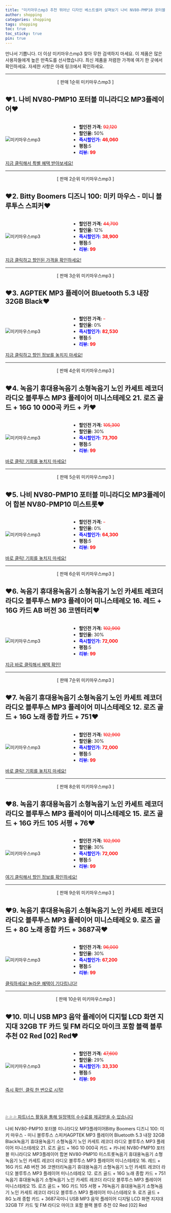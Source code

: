 ```yaml
---
title: "미키마우스mp3 추천 뛰어난 디자인 베스트셀러 살펴보기 나비 NV80-PMP10 포터블 미니라디오 MP3플레이어"
author: shopping
categories: shopping
tags: shopping
toc: true
toc_sticky: true
pin: true
---
```

만나서 기쁩니다. 더 이상 미키마우스mp3 찾아 무한 검색하지 마세요. 이 제품은 많은 사용자들에게 높은 만족도를 선사했습니다. 최신 제품을 저렴한 가격에 여기 한 곳에서 확인하세요. 자세한 사항은 아래 링크에서 확인하세요.

---
<p class="toplist" style="margin: 0 auto; display: block; width: fit-content;">[ 판매 1순위 미키마우스mp3 ]</p>

<h2><strong>❤️1. 나비 NV80-PMP10 포터블 미니라디오 MP3플레이어❤️</strong></h2>

<div style="display: flex; align-items: center;">
    <div style="flex: 0.4;">
        <img src="https://thumbnail8.coupangcdn.com/thumbnails/remote/230x230ex/image/vendor_inventory/3922/2f61c119be7aa3e837a22f55e4b43aaa6ca3a2eaeda8389188fc5d28648f.png" alt="미키마우스mp3" style="max-width: 100%;">
    </div>
    <div style="flex: 0.6; margin-left: 10px;">
        <ul>
            <li><strong>할인전 가격:</strong> <del style="color: red;">92,120</del></li>
            <li><strong>할인율:</strong> 50%</li>
            <li><span style='color:blue'><strong>즉시할인가:</strong></span> <span style='color:red'><strong>46,060</strong></span></li>
            <li><strong>평점:</strong>5</li>
            <li><span style='color:blue'><strong>리뷰:</strong></span> <span style='color:red'><strong>99</strong></span></li>
        </ul>
    </div>
</div>
<div class="center">
    <a href="https://William4Davisa.github.io?lptag=AF9450613&subid=githubio&pageKey=7527196684&traceid=V0-153&itemId=19755153154&vendorItemId=88678936355" class="myButton">
        지금 클릭해서 특별 혜택 받아보세요!
    </a>
</div>


---
<p class="toplist" style="margin: 0 auto; display: block; width: fit-content;">[ 판매 2순위 미키마우스mp3 ]</p>

<h2><strong>❤️2. Bitty Boomers 디즈니 100: 미키 마우스 - 미니 블루투스 스피커❤️</strong></h2>

<div style="display: flex; align-items: center;">
    <div style="flex: 0.4;">
        <img src="https://thumbnail8.coupangcdn.com/thumbnails/remote/230x230ex/image/vendor_inventory/4dd2/9e1d058f3fae7aff1c2eed6d40f3cc4932f27eaca75c7a97ba63108b9ecc.jpg" alt="미키마우스mp3" style="max-width: 100%;">
    </div>
    <div style="flex: 0.6; margin-left: 10px;">
        <ul>
            <li><strong>할인전 가격:</strong> <del style="color: red;">44,700</del></li>
            <li><strong>할인율:</strong> 12%</li>
            <li><span style='color:blue'><strong>즉시할인가:</strong></span> <span style='color:red'><strong>38,900</strong></span></li>
            <li><strong>평점:</strong>5</li>
            <li><span style='color:blue'><strong>리뷰:</strong></span> <span style='color:red'><strong>99</strong></span></li>
        </ul>
    </div>
</div>
<div class="center">
    <a href="https://William4Davisa.github.io?lptag=AF9450613&subid=githubio&pageKey=8190133699&traceid=V0-153&itemId=23435836099&vendorItemId=90669477827" class="myButton">
        지금 클릭하고 할인된 가격을 확인하세요!
    </a>
</div>


---
<p class="toplist" style="margin: 0 auto; display: block; width: fit-content;">[ 판매 3순위 미키마우스mp3 ]</p>

<h2><strong>❤️3. AGPTEK MP3 플레이어 Bluetooth 5.3 내장 32GB Black❤️</strong></h2>

<div style="display: flex; align-items: center;">
    <div style="flex: 0.4;">
        <img src="https://thumbnail9.coupangcdn.com/thumbnails/remote/230x230ex/image/vendor_inventory/d51e/8964b678d04ff40adc06134e96d8e1d03ace2fe5859b839bb11fa9069518.jpg" alt="미키마우스mp3" style="max-width: 100%;">
    </div>
    <div style="flex: 0.6; margin-left: 10px;">
        <ul>
            <li><strong>할인전 가격:</strong> <del style="color: red;">-</del></li>
            <li><strong>할인율:</strong> 0%</li>
            <li><span style='color:blue'><strong>즉시할인가:</strong></span> <span style='color:red'><strong>82,530</strong></span></li>
            <li><strong>평점:</strong>5</li>
            <li><span style='color:blue'><strong>리뷰:</strong></span> <span style='color:red'><strong>99</strong></span></li>
        </ul>
    </div>
</div>
<div class="center">
    <a href="https://William4Davisa.github.io?lptag=AF9450613&subid=githubio&pageKey=7143471980&traceid=V0-153&itemId=17943726599&vendorItemId=86203577799" class="myButton">
        지금 클릭하고 할인 정보를 놓치지 마세요!
    </a>
</div>


---
<p class="toplist" style="margin: 0 auto; display: block; width: fit-content;">[ 판매 4순위 미키마우스mp3 ]</p>

<h2><strong>❤️4. 녹음기 휴대용녹음기 소형녹음기 노인 카세트 레코더 라디오 블루투스 MP3 플레이어 미니스테레오 21. 로즈 골드 + 16G 10 000곡 카드 + 카❤️</strong></h2>

<div style="display: flex; align-items: center;">
    <div style="flex: 0.4;">
        <img src="https://thumbnail10.coupangcdn.com/thumbnails/remote/230x230ex/image/vendor_inventory/0974/1fd8797155da926444dba6f9261534bd3eda812b9742abd1b034d2f88cd1.jpg" alt="미키마우스mp3" style="max-width: 100%;">
    </div>
    <div style="flex: 0.6; margin-left: 10px;">
        <ul>
            <li><strong>할인전 가격:</strong> <del style="color: red;">105,300</del></li>
            <li><strong>할인율:</strong> 30%</li>
            <li><span style='color:blue'><strong>즉시할인가:</strong></span> <span style='color:red'><strong>73,700</strong></span></li>
            <li><strong>평점:</strong>5</li>
            <li><span style='color:blue'><strong>리뷰:</strong></span> <span style='color:red'><strong>99</strong></span></li>
        </ul>
    </div>
</div>
<div class="center">
    <a href="https://William4Davisa.github.io?lptag=AF9450613&subid=githubio&pageKey=7725256551&traceid=V0-153&itemId=20743924029&vendorItemId=87814305489" class="myButton">
        바로 클릭! 기회를 놓치지 마세요!
    </a>
</div>


---
<p class="toplist" style="margin: 0 auto; display: block; width: fit-content;">[ 판매 5순위 미키마우스mp3 ]</p>

<h2><strong>❤️5. 나비 NV80-PMP10 포터블 미니라디오 MP3플레이어 합본 NV80-PMP10 미스트롯❤️</strong></h2>

<div style="display: flex; align-items: center;">
    <div style="flex: 0.4;">
        <img src="https://thumbnail7.coupangcdn.com/thumbnails/remote/230x230ex/image/vendor_inventory/e56a/98dc91b00fe4a74290bdfa2d57466218042732bb0f613b7c24032f6e691a.jpg" alt="미키마우스mp3" style="max-width: 100%;">
    </div>
    <div style="flex: 0.6; margin-left: 10px;">
        <ul>
            <li><strong>할인전 가격:</strong> <del style="color: red;">-</del></li>
            <li><strong>할인율:</strong> 0%</li>
            <li><span style='color:blue'><strong>즉시할인가:</strong></span> <span style='color:red'><strong>64,300</strong></span></li>
            <li><strong>평점:</strong>5</li>
            <li><span style='color:blue'><strong>리뷰:</strong></span> <span style='color:red'><strong>99</strong></span></li>
        </ul>
    </div>
</div>
<div class="center">
    <a href="https://William4Davisa.github.io?lptag=AF9450613&subid=githubio&pageKey=7527196684&traceid=V0-153&itemId=19755153156&vendorItemId=88665087398" class="myButton">
        바로 클릭! 기회를 놓치지 마세요!
    </a>
</div>


---
<p class="toplist" style="margin: 0 auto; display: block; width: fit-content;">[ 판매 6순위 미키마우스mp3 ]</p>

<h2><strong>❤️6. 녹음기 휴대용녹음기 소형녹음기 노인 카세트 레코더 라디오 블루투스 MP3 플레이어 미니스테레오 16. 레드 + 16G 카드 AB 버전 36 코멘터리❤️</strong></h2>

<div style="display: flex; align-items: center;">
    <div style="flex: 0.4;">
        <img src="https://thumbnail10.coupangcdn.com/thumbnails/remote/230x230ex/image/vendor_inventory/0974/1fd8797155da926444dba6f9261534bd3eda812b9742abd1b034d2f88cd1.jpg" alt="미키마우스mp3" style="max-width: 100%;">
    </div>
    <div style="flex: 0.6; margin-left: 10px;">
        <ul>
            <li><strong>할인전 가격:</strong> <del style="color: red;">102,900</del></li>
            <li><strong>할인율:</strong> 30%</li>
            <li><span style='color:blue'><strong>즉시할인가:</strong></span> <span style='color:red'><strong>72,000</strong></span></li>
            <li><strong>평점:</strong>5</li>
            <li><span style='color:blue'><strong>리뷰:</strong></span> <span style='color:red'><strong>99</strong></span></li>
        </ul>
    </div>
</div>
<div class="center">
    <a href="https://William4Davisa.github.io?lptag=AF9450613&subid=githubio&pageKey=7725256551&traceid=V0-153&itemId=20743924016&vendorItemId=87814305440" class="myButton">
        지금 바로 클릭해서 혜택 확인!
    </a>
</div>


---
<p class="toplist" style="margin: 0 auto; display: block; width: fit-content;">[ 판매 7순위 미키마우스mp3 ]</p>

<h2><strong>❤️7. 녹음기 휴대용녹음기 소형녹음기 노인 카세트 레코더 라디오 블루투스 MP3 플레이어 미니스테레오 12. 로즈 골드 + 16G 노래 종합 카드 + 751❤️</strong></h2>

<div style="display: flex; align-items: center;">
    <div style="flex: 0.4;">
        <img src="https://thumbnail10.coupangcdn.com/thumbnails/remote/230x230ex/image/vendor_inventory/0974/1fd8797155da926444dba6f9261534bd3eda812b9742abd1b034d2f88cd1.jpg" alt="미키마우스mp3" style="max-width: 100%;">
    </div>
    <div style="flex: 0.6; margin-left: 10px;">
        <ul>
            <li><strong>할인전 가격:</strong> <del style="color: red;">102,900</del></li>
            <li><strong>할인율:</strong> 30%</li>
            <li><span style='color:blue'><strong>즉시할인가:</strong></span> <span style='color:red'><strong>72,000</strong></span></li>
            <li><strong>평점:</strong>5</li>
            <li><span style='color:blue'><strong>리뷰:</strong></span> <span style='color:red'><strong>99</strong></span></li>
        </ul>
    </div>
</div>
<div class="center">
    <a href="https://William4Davisa.github.io?lptag=AF9450613&subid=githubio&pageKey=7725256551&traceid=V0-153&itemId=20743924035&vendorItemId=87814305519" class="myButton">
        바로 클릭! 기회를 놓치지 마세요!
    </a>
</div>


---
<p class="toplist" style="margin: 0 auto; display: block; width: fit-content;">[ 판매 8순위 미키마우스mp3 ]</p>

<h2><strong>❤️8. 녹음기 휴대용녹음기 소형녹음기 노인 카세트 레코더 라디오 블루투스 MP3 플레이어 미니스테레오 15. 로즈 골드 + 16G 카드 105 서평 + 76❤️</strong></h2>

<div style="display: flex; align-items: center;">
    <div style="flex: 0.4;">
        <img src="https://thumbnail10.coupangcdn.com/thumbnails/remote/230x230ex/image/vendor_inventory/0974/1fd8797155da926444dba6f9261534bd3eda812b9742abd1b034d2f88cd1.jpg" alt="미키마우스mp3" style="max-width: 100%;">
    </div>
    <div style="flex: 0.6; margin-left: 10px;">
        <ul>
            <li><strong>할인전 가격:</strong> <del style="color: red;">102,900</del></li>
            <li><strong>할인율:</strong> 30%</li>
            <li><span style='color:blue'><strong>즉시할인가:</strong></span> <span style='color:red'><strong>72,000</strong></span></li>
            <li><strong>평점:</strong>5</li>
            <li><span style='color:blue'><strong>리뷰:</strong></span> <span style='color:red'><strong>99</strong></span></li>
        </ul>
    </div>
</div>
<div class="center">
    <a href="https://William4Davisa.github.io?lptag=AF9450613&subid=githubio&pageKey=7725256551&traceid=V0-153&itemId=20743924031&vendorItemId=87814305494" class="myButton">
        여기 클릭해서 할인 정보를 확인하세요!
    </a>
</div>


---
<p class="toplist" style="margin: 0 auto; display: block; width: fit-content;">[ 판매 9순위 미키마우스mp3 ]</p>

<h2><strong>❤️9. 녹음기 휴대용녹음기 소형녹음기 노인 카세트 레코더 라디오 블루투스 MP3 플레이어 미니스테레오 9. 로즈 골드 + 8G 노래 종합 카드 + 3687곡❤️</strong></h2>

<div style="display: flex; align-items: center;">
    <div style="flex: 0.4;">
        <img src="https://thumbnail10.coupangcdn.com/thumbnails/remote/230x230ex/image/vendor_inventory/0974/1fd8797155da926444dba6f9261534bd3eda812b9742abd1b034d2f88cd1.jpg" alt="미키마우스mp3" style="max-width: 100%;">
    </div>
    <div style="flex: 0.6; margin-left: 10px;">
        <ul>
            <li><strong>할인전 가격:</strong> <del style="color: red;">96,000</del></li>
            <li><strong>할인율:</strong> 30%</li>
            <li><span style='color:blue'><strong>즉시할인가:</strong></span> <span style='color:red'><strong>67,200</strong></span></li>
            <li><strong>평점:</strong>5</li>
            <li><span style='color:blue'><strong>리뷰:</strong></span> <span style='color:red'><strong>99</strong></span></li>
        </ul>
    </div>
</div>
<div class="center">
    <a href="https://William4Davisa.github.io?lptag=AF9450613&subid=githubio&pageKey=7725256551&traceid=V0-153&itemId=20743924019&vendorItemId=87814305455" class="myButton">
        클릭하세요! 놀라운 혜택이 기다립니다!
    </a>
</div>


---
<p class="toplist" style="margin: 0 auto; display: block; width: fit-content;">[ 판매 10순위 미키마우스mp3 ]</p>

<h2><strong>❤️10. 미니 USB MP3 음악 플레이어 디지털 LCD 화면 지지대 32GB TF 카드 및 FM 라디오 마이크 포함 블랙 블루 추천 02 Red [02] Red❤️</strong></h2>

<div style="display: flex; align-items: center;">
    <div style="flex: 0.4;">
        <img src="https://thumbnail9.coupangcdn.com/thumbnails/remote/230x230ex/image/vendor_inventory/66a9/11ead60c810ea21d2ee4b2586504f356b92c851d44986e4adbf19e985766.jpg" alt="미키마우스mp3" style="max-width: 100%;">
    </div>
    <div style="flex: 0.6; margin-left: 10px;">
        <ul>
            <li><strong>할인전 가격:</strong> <del style="color: red;">47,600</del></li>
            <li><strong>할인율:</strong> 29%</li>
            <li><span style='color:blue'><strong>즉시할인가:</strong></span> <span style='color:red'><strong>33,330</strong></span></li>
            <li><strong>평점:</strong>5</li>
            <li><span style='color:blue'><strong>리뷰:</strong></span> <span style='color:red'><strong>99</strong></span></li>
        </ul>
    </div>
</div>
<div class="center">
    <a href="https://William4Davisa.github.io?lptag=AF9450613&subid=githubio&pageKey=7258677611&traceid=V0-153&itemId=18482601409&vendorItemId=87149728076" class="myButton">
        즉시 확인, 클릭 한 번으로 시작!
    </a>
</div>

<br><br><br>[💦 💦 💦 파트너스 활동을 통해 일정액의 수수료를 제공받을 수 있습니다](https://link.coupang.com/a/bcpT2c)<br><br>나비 NV80-PMP10 포터블 미니라디오 MP3플레이어Bitty Boomers 디즈니 100: 미키 마우스 - 미니 블루투스 스피커AGPTEK MP3 플레이어 Bluetooth 5.3 내장 32GB Black녹음기 휴대용녹음기 소형녹음기 노인 카세트 레코더 라디오 블루투스 MP3 플레이어 미니스테레오 21. 로즈 골드 + 16G 10 000곡 카드 + 카나비 NV80-PMP10 포터블 미니라디오 MP3플레이어 합본 NV80-PMP10 미스트롯녹음기 휴대용녹음기 소형녹음기 노인 카세트 레코더 라디오 블루투스 MP3 플레이어 미니스테레오 16. 레드 + 16G 카드 AB 버전 36 코멘터리녹음기 휴대용녹음기 소형녹음기 노인 카세트 레코더 라디오 블루투스 MP3 플레이어 미니스테레오 12. 로즈 골드 + 16G 노래 종합 카드 + 751녹음기 휴대용녹음기 소형녹음기 노인 카세트 레코더 라디오 블루투스 MP3 플레이어 미니스테레오 15. 로즈 골드 + 16G 카드 105 서평 + 76녹음기 휴대용녹음기 소형녹음기 노인 카세트 레코더 라디오 블루투스 MP3 플레이어 미니스테레오 9. 로즈 골드 + 8G 노래 종합 카드 + 3687곡미니 USB MP3 음악 플레이어 디지털 LCD 화면 지지대 32GB TF 카드 및 FM 라디오 마이크 포함 블랙 블루 추천 02 Red [02] Red